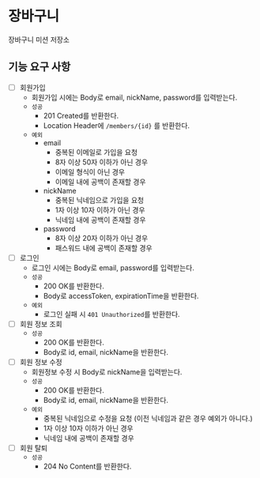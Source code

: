 # 장바구니

장바구니 미션 저장소

## 기능 요구 사항

- [ ] 회원가입
    - 회원가입 시에는 Body로 email, nickName, password를 입력받는다.
    - `성공`
        - 201 Created를 반환한다.
        - Location Header에 `/members/{id}` 를 반환한다.
    - `예외`
        - email
            - 중복된 이메일로 가입을 요청
            - 8자 이상 50자 이하가 아닌 경우
            - 이메일 형식이 아닌 경우
            - 이메일 내에 공백이 존재할 경우
        - nickName
            - 중복된 닉네임으로 가입을 요청
            - 1자 이상 10자 이하가 아닌 경우
            - 닉네임 내에 공백이 존재할 경우
        - password
            - 8자 이상 20자 이하가 아닌 경우
            - 패스워드 내에 공백이 존재할 경우
- [ ] 로그인
    - 로그인 시에는 Body로 email, password를 입력받는다.
    - `성공`
        - 200 OK를 반환한다.
        - Body로 accessToken, expirationTime을 반환한다.
    - `예외`
        - 로그인 실패 시 `401 Unauthorized`를 반환한다.
- [ ] 회원 정보 조회
    - `성공`
        - 200 OK를 반환한다.
        - Body로 id, email, nickName을 반환한다.
- [ ] 회원 정보 수정
    - 회원정보 수정 시 Body로 nickName을 입력받는다.
    - `성공`
        - 200 OK를 반환한다.
        - Body로 id, email, nickName을 반환한다.
    - `예외`
        - 중복된 닉네임으로 수정을 요청 (이전 닉네임과 같은 경우 예외가 아니다.)
        - 1자 이상 10자 이하가 아닌 경우
        - 닉네임 내에 공백이 존재할 경우
- [ ] 회원 탈퇴
    - `성공`
      - 204 No Content를 반환한다.
